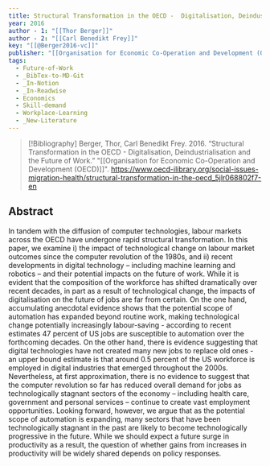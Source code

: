 ```yaml
---
title: Structural Transformation in the OECD -  Digitalisation, Deindustrialisation and the Future of Work
year: 2016
author - 1: "[[Thor Berger]]"
author - 2: "[[Carl Benedikt Frey]]"
key: "[[@Berger2016-vc]]"
publisher: "[[Organisation for Economic Co-Operation and Development (OECD)]]"
tags:
  - Future-of-Work
  - _BibTex-to-MD-Git
  - _In-Notion
  - _In-Readwise
  - Economics
  - Skill-demand
  - Workplace-Learning
  - _New-Literature
---
```


> [!Bibliography]
> Berger, Thor, Carl Benedikt Frey. 2016. “Structural Transformation in the OECD -  Digitalisation, Deindustrialisation and the Future of Work.” "[[Organisation for Economic Co-Operation and Development (OECD)]]". https://www.oecd-ilibrary.org/social-issues-migration-health/structural-transformation-in-the-oecd_5jlr068802f7-en

## Abstract
In tandem with the diffusion of computer technologies, labour markets across the OECD have undergone rapid structural transformation. In this paper, we examine i) the impact of technological change on labour market outcomes since the computer revolution of the 1980s, and ii) recent developments in digital technology – including machine learning and robotics – and their potential impacts on the future of work. While it is evident that the composition of the workforce has shifted dramatically over recent decades, in part as a result of technological change, the impacts of digitalisation on the future of jobs are far from certain. On the one hand, accumulating anecdotal evidence shows that the potential scope of automation has expanded beyond routine work, making technological change potentially increasingly labour-saving -  according to recent estimates 47 percent of US jobs are susceptible to automation over the forthcoming decades. On the other hand, there is evidence suggesting that digital technologies have not created many new jobs to replace old ones -  an upper bound estimate is that around 0.5 percent of the US workforce is employed in digital industries that emerged throughout the 2000s. Nevertheless, at first approximation, there is no evidence to suggest that the computer revolution so far has reduced overall demand for jobs as technologically stagnant sectors of the economy – including health care, government and personal services – continue to create vast employment opportunities. Looking forward, however, we argue that as the potential scope of automation is expanding, many sectors that have been technologically stagnant in the past are likely to become technologically progressive in the future. While we should expect a future surge in productivity as a result, the question of whether gains from increases in productivity will be widely shared depends on policy responses.